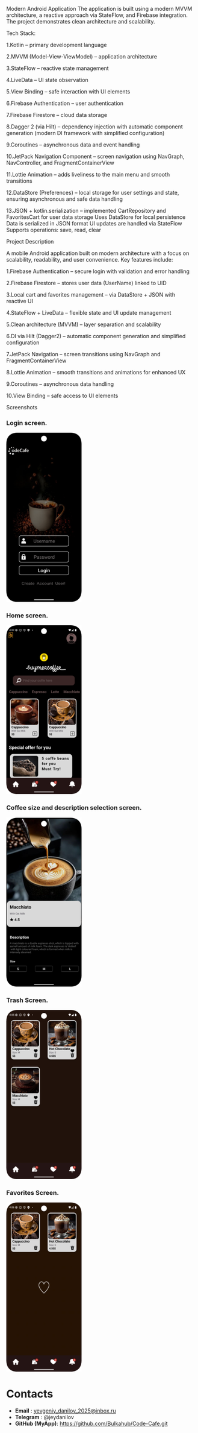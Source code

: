 Modern Android Application
The application is built using a modern MVVM architecture, a reactive approach via StateFlow, and Firebase integration. 
The project demonstrates clean architecture and scalability.

Tech Stack:

1.Kotlin – primary development language

2.MVVM (Model-View-ViewModel) – application architecture

3.StateFlow – reactive state management

4.LiveData – UI state observation

5.View Binding – safe interaction with UI elements

6.Firebase Authentication – user authentication

7.Firebase Firestore – cloud data storage

8.Dagger 2 (via Hilt) – dependency injection with automatic component generation (modern DI framework with simplified configuration)

9.Coroutines – asynchronous data and event handling

10.JetPack Navigation Component – screen navigation using NavGraph, NavController, and FragmentContainerView

11.Lottie Animation – adds liveliness to the main menu and smooth transitions

12.DataStore (Preferences) – local storage for user settings and state, ensuring asynchronous and safe data handling

13.JSON + kotlin.serialization – implemented CartRepository and FavoritesCart for user data storage
Uses DataStore for local persistence
Data is serialized in JSON format
UI updates are handled via StateFlow
Supports operations: save, read, clear


Project Description

A mobile Android application built on modern architecture with a focus on scalability, readability, and user convenience. Key features include:

1.Firebase Authentication – secure login with validation and error handling

2.Firebase Firestore – stores user data (UserName) linked to UID

3.Local cart and favorites management – via DataStore + JSON with reactive UI

4.StateFlow + LiveData – flexible state and UI update management

5.Clean architecture (MVVM) – layer separation and scalability

6.DI via Hilt (Dagger2) – automatic component generation and simplified configuration

7.JetPack Navigation – screen transitions using NavGraph and FragmentContainerView

8.Lottie Animation – smooth transitions and animations for enhanced UX

9.Coroutines – asynchronous data handling

10.View Binding – safe access to UI elements


Screenshots

<h3>Login screen.</h3>
<img src="screenshots/auth_screen.png" width="200"/>

<h3>Home screen.</h3>
<img src="screenshots/menu_screen.png" width="200"/>

<h3>Coffee size and description selection screen.</h3>
<img src="screenshots/coffe_item_screen.png" width="200"/>

<h3>Trash Screen.</h3>
<img src="screenshots/cart_screen.png" width="200"/>

<h3>Favorites Screen.</h3>
<img src="screenshots/favorites_screen.png" width="200"/>




# Contacts

- **Email** : yevgeniy_danilov_2025@inbox.ru
- **Telegram** : @jeydanilov
- **GitHub (MyApp)**: https://github.com/Bulkahub/Code-Cafe.git 
